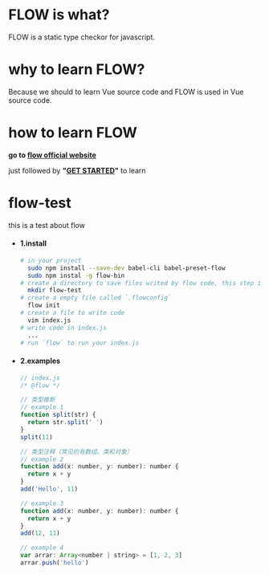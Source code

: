 <!--
 * @Author: Wy
 * @LastEditors: Wy
 * @Description: 
 * @Date: 2019-03-20 15:59:30
 * @LastEditTime: 2019-03-20 17:03:35
 -->
# FLOW is what?

FLOW is a static type checkor for javascript. 

# why to learn FLOW?

Because we should to learn Vue source code and FLOW is used in Vue source code.

# how to learn FLOW

**go to [flow official website](http://jianshu.com)**

just followed by **"[GET STARTED](https://flow.org/en/docs/getting-started/)"** to learn

# flow-test
this is a  test about flow
- #### 1.install 

  ```bash
  # in your project
    sudo npm install --save-dev babel-cli babel-preset-flow
    sudo npm instal -g flow-bin
  # create a directory to save files writed by flow code, this step is not necessary
    mkdir flow-test
  # create a empty file called `.flowconfig` 
    flow init
  # create a file to write code 
    vim index.js
  # write code in index.js
    ...
  # run `flow` to run your index.js
  
  ``` 
- #### 2.examples
  
  ``` javascript
  // index.js
  /* @flow */

  // 类型推断
  // example 1
  function split(str) {
    return str.split(' ')
  }
  split(11)

  // 类型注释（常见的有数组、类和对象）
  // example 2
  function add(x: number, y: number): number {
    return x + y
  }
  add('Hello', 11)

  // example 3
  function add(x: number, y: number): number {
    return x + y
  }
  add(12, 11)

  // example 4
  var arrar: Array<number | string> = [1, 2, 3]
  arrar.push('hello')
  ```
  